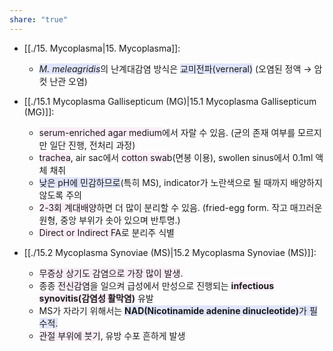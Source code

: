 ```yaml
---
share: "true"
---
```


- [[./15. Mycoplasma|15. Mycoplasma]]: 
    - <i><span style="background:#e0e5fc">M. meleagridis</span></i>의 난계대감염 방식은 <span style="background:#e0e5fc">교미전파(verneral)</span> (오염된 정액 → 암컷 난관 오염)

- [[./15.1 Mycoplasma Gallisepticum (MG)|15.1 Mycoplasma Gallisepticum (MG)]]: 
    - <span style="background:#fceef8">serum-enriched agar medium</span>에서 자랄 수 있음. (균의 존재 여부를 모르지만 일단 진행, 전처리 과정)
    - <span style="background:#fceef8">trachea</span>, air sac에서 <span style="background:#fceef8">cotton swab</span>(면봉 이용), swollen sinus에서 0.1ml 액체 채취
    - <span style="background:#e0e5fc">낮은 pH에 민감하므로</span>(특히 MS), indicator가 노란색으로 될 때까지 배양하지 않도록 주의
    - <span style="background:#fceef8">2-3회 계대배양</span>하면 더 많이 분리할 수 있음. (fried-egg form. 작고 매끄러운 원형, 중앙 부위가 솟아 있으며 반투명.)
    - <span style="background:#fceef8">Direct or Indirect FA</span>로 분리주 식별

- [[./15.2 Mycoplasma Synoviae (MS)|15.2 Mycoplasma Synoviae (MS)]]: 
    - <span style="background:#fceef8">무증상 상기도 감염으로 가장 많이 발생</span>.
    - 종종 <span style="background:#fceef8">전신감염</span>을 일으켜 급성에서 만성으로 진행되는 <span style="background:#fceef8"><b>infectious synovitis(감염성 활막염)</b></span> 유발
    - MS가 자라기 위해서는 <span style="background:#e0e5fc"><b>NAD(Nicotinamide adenine dinucleotide)</b>가 필수적.</span>
    - <span style="background:#fceef8">관절 부위에 붓기</span>, 유방 수포 흔하게 발생


